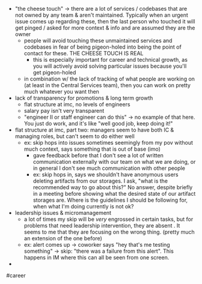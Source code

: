 - "the cheese touch" -> there are a lot of services / codebases that are not owned by any team & aren't maintained. Typically when an urgent issue comes up regarding these, then the last person who touched it will get pinged / asked for more context & info and are assumed they are the owner
	- people will avoid touching these unmaintained services and codebases in fear of being pigeon-holed into being the point of contact for these. THE CHEESE TOUCH IS REAL
		- this is especially important for career and technical growth, as you will actively avoid solving particular issues because you'll get pigeon-holed
	- in combination w/ the lack of tracking of what people are working on (at least in the Central Services team), then you can work on pretty much whatever you want then
- lack of transparency for promotions & long term growth
	- flat structure at imc, no levels of engineers
	- salary pay isn't very transparent
	- "engineer II or staff engineer can do this" -> no example of that here. You just do work, and it's like "well good job, keep doing it!"
- flat structure at imc, part two: managers seem to have both IC & managing roles, but can't seem to do either well
	- ex: skip hops into issues sometimes seemingly from my pov without much context, says something that is out of base (imo)
		- gave feedback before that I don't see a lot of written communication externally with our team on what we are doing, or in general I don't see much communication with other people
		- ex: skip hops in, says we shouldn't have anonymous users deleting artifacts from our storages. I ask, "what is the recommended way to go about this?" No answer, despite briefly in a meeting before showing what the desired state of our artifact storages are. Where is the guidelines I should be following for, when what I'm doing currently is not ok?
- leadership issues & micromanagement
	- a lot of times my skip will be _very_ engrossed in certain tasks, but for problems that need leadership intervention, they are absent . It seems to me that they are focusing on the wrong thing. (pretty much an extension of the one before)
	- ex: alert comes up -> coworker says "hey that's me testing something" -> skip: "there was a failure from this alert". This happens in IM where this can all be seen from one screen.
- 

#career 